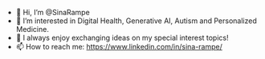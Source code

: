 - 👋 Hi, I’m @SinaRampe
- 👀 I’m interested in Digital Health, Generative AI, Autism and Personalized Medicine.
- 💬 I always enjoy exchanging ideas on my special interest topics!
- 📫 How to reach me: https://www.linkedin.com/in/sina-rampe/


<!---
SinaRampe/SinaRampe is a ✨ special ✨ repository because its `README.md` (this file) appears on your GitHub profile.
You can click the Preview link to take a look at your changes.
--->
